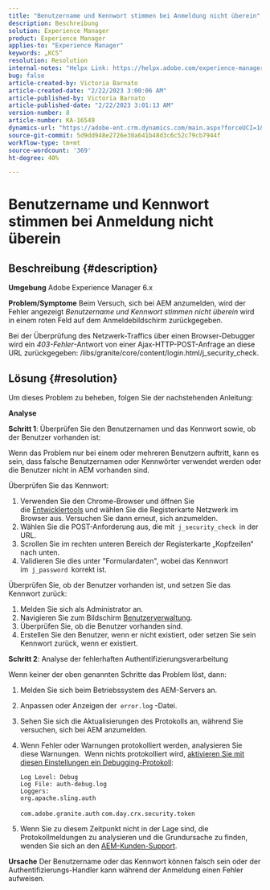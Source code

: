 ```yaml
---
title: "Benutzername und Kennwort stimmen bei Anmeldung nicht überein"
description: Beschreibung
solution: Experience Manager
product: Experience Manager
applies-to: "Experience Manager"
keywords: „KCS“
resolution: Resolution
internal-notes: "Helpx Link: https://helpx.adobe.com/experience-manager/kb/user-name-and-password-do-not-match-on-login.html"
bug: false
article-created-by: Victoria Barnato
article-created-date: "2/22/2023 3:00:06 AM"
article-published-by: Victoria Barnato
article-published-date: "2/22/2023 3:01:13 AM"
version-number: 8
article-number: KA-16549
dynamics-url: "https://adobe-ent.crm.dynamics.com/main.aspx?forceUCI=1&pagetype=entityrecord&etn=knowledgearticle&id=6049f9fc-5cb2-ed11-83fe-6045bd0067ea"
source-git-commit: 5d9dd948e2726e30a641b48d3c6c52c79cb7944f
workflow-type: tm+mt
source-wordcount: '369'
ht-degree: 40%

---
```


# Benutzername und Kennwort stimmen bei Anmeldung nicht überein

## Beschreibung {#description}

<b>Umgebung</b>
Adobe Experience Manager 6.x


<b>Problem/Symptome</b>
Beim Versuch, sich bei AEM anzumelden, wird der Fehler angezeigt *Benutzername und Kennwort stimmen nicht überein* wird in einem roten Feld auf dem Anmeldebildschirm zurückgegeben.

Bei der Überprüfung des Netzwerk-Traffics über einen Browser-Debugger wird ein *403-Fehler*-Antwort von einer Ajax-HTTP-POST-Anfrage an diese URL zurückgegeben: /libs/granite/core/content/login.html/j_security_check.


## Lösung {#resolution}


Um dieses Problem zu beheben, folgen Sie der nachstehenden Anleitung:

<b>Analyse</b>

<b>Schritt 1</b>: Überprüfen Sie den Benutzernamen und das Kennwort sowie, ob der Benutzer vorhanden ist:

Wenn das Problem nur bei einem oder mehreren Benutzern auftritt, kann es sein, dass falsche Benutzernamen oder Kennwörter verwendet werden oder die Benutzer nicht in AEM vorhanden sind.

Überprüfen Sie das Kennwort:

1. Verwenden Sie den Chrome-Browser und öffnen Sie die [Entwicklertools](https://developer.chrome.com/devtools) und wählen Sie die Registerkarte Netzwerk im Browser aus. Versuchen Sie dann erneut, sich anzumelden.
2. Wählen Sie die POST-Anforderung aus, die mit` j_security_check `in der URL.
3. Scrollen Sie im rechten unteren Bereich der Registerkarte „Kopfzeilen“ nach unten.
4. Validieren Sie dies unter &quot;Formulardaten&quot;, wobei das Kennwort im` j_password `korrekt ist.


Überprüfen Sie, ob der Benutzer vorhanden ist, und setzen Sie das Kennwort zurück:

1. Melden Sie sich als Administrator an.
2. Navigieren Sie zum Bildschirm [Benutzerverwaltung](https://docs.adobe.com/content/help/de/experience-manager-65/administering/home.html?topic=/experience-manager/6-5/sites/administering/morehelp/security.ug.js).
3. Überprüfen Sie, ob die Benutzer vorhanden sind.
4. Erstellen Sie den Benutzer, wenn er nicht existiert, oder setzen Sie sein Kennwort zurück, wenn er existiert.


<b>Schritt 2</b>: Analyse der fehlerhaften Authentifizierungsverarbeitung

Wenn keiner der oben genannten Schritte das Problem löst, dann:

1. Melden Sie sich beim Betriebssystem des AEM-Servers an.
2. Anpassen oder Anzeigen der` error.log` -Datei.
3. Sehen Sie sich die Aktualisierungen des Protokolls an, während Sie versuchen, sich bei AEM anzumelden.
4. Wenn Fehler oder Warnungen protokolliert werden, analysieren Sie diese Warnungen.  Wenn nichts protokolliert wird, [aktivieren Sie mit diesen Einstellungen ein Debugging-Protokoll](https://experienceleague.adobe.com/docs/experience-manager-65/deploying/configuring/configure-logging.html):


   ```
   Log Level: Debug
   Log File: auth-debug.log
   Loggers:
   org.apache.sling.auth
   ```


   `com.adobe.granite.auth`
   `com.day.crx.security.token`
5. Wenn Sie zu diesem Zeitpunkt nicht in der Lage sind, die Protokollmeldungen zu analysieren und die Grundursache zu finden, wenden Sie sich an den [AEM-Kunden-Support](https://experienceleague.adobe.com/?support-solution=Experience+Manager&amp;lang=de#support).



<b>Ursache</b>
Der Benutzername oder das Kennwort können falsch sein oder der Authentifizierungs-Handler kann während der Anmeldung einen Fehler aufweisen.


